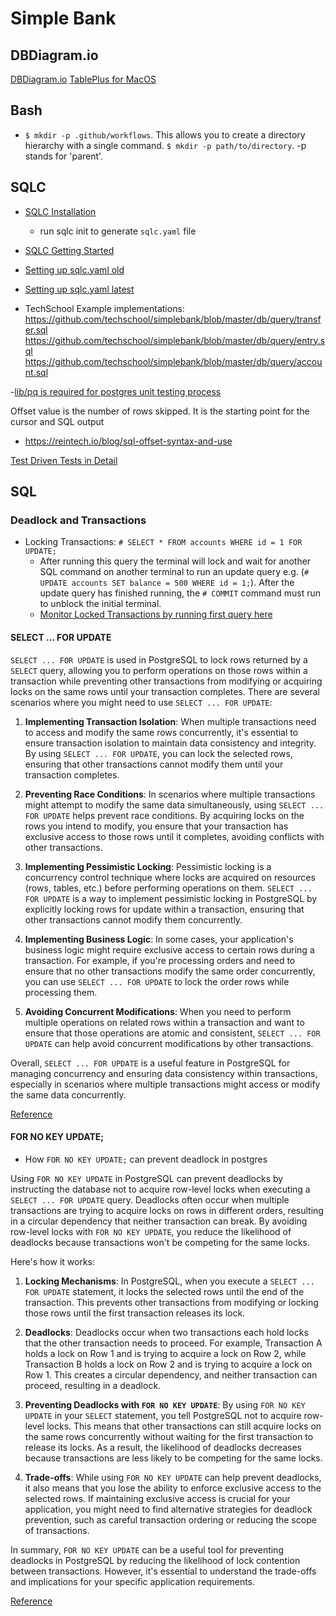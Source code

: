 # Simple Bank

## DBDiagram.io

[DBDiagram.io](https://dbdiagram.io/d/simple-bank-660a849437b7e33fd733241e)
[TablePlus for MacOS](https://tableplus.com/download)

## Bash
- `$ mkdir -p .github/workflows`. This allows you to create a directory hierarchy with a single command. `$ mkdir -p path/to/directory`. -p stands for 'parent'.

## SQLC

- [SQLC Installation](https://docs.sqlc.dev/en/latest/overview/install.html)
  - run sqlc init to generate `sqlc.yaml` file
- [SQLC Getting Started](https://docs.sqlc.dev/en/v1.26.0/tutorials/getting-started-postgresql.html#schema-and-queries)
- [Setting up sqlc.yaml old](https://docs.sqlc.dev/en/v1.8.0/reference/config.html)
- [Setting up sqlc.yaml latest](https://docs.sqlc.dev/en/v1.26.0/reference/config.html)

- TechSchool Example implementations:
  https://github.com/techschool/simplebank/blob/master/db/query/transfer.sql
  https://github.com/techschool/simplebank/blob/master/db/query/entry.sql
  https://github.com/techschool/simplebank/blob/master/db/query/account.sql

-[lib/pq is required for postgres unit testing process](https://github.com/lib/pq)

Offset value is the number of rows skipped. It is the starting point for the cursor and SQL output

- https://reintech.io/blog/sql-offset-syntax-and-use

[Test Driven Tests in Detail](https://dave.cheney.net/2019/05/07/prefer-table-driven-tests)


## SQL 
### Deadlock and Transactions
- Locking Transactions: `# SELECT * FROM accounts WHERE id = 1 FOR UPDATE;`
  - After running this query the terminal will lock and wait for another SQL command on another terminal to run an update query e.g. (`# UPDATE accounts SET balance = 500 WHERE id = 1;`). After the update query has finished running, the `# COMMIT` command must run to unblock the initial terminal.
  - [Monitor Locked Transactions by running first query here](https://wiki.postgresql.org/wiki/Lock_Monitoring)

#### SELECT ... FOR UPDATE
`SELECT ... FOR UPDATE` is used in PostgreSQL to lock rows returned by a `SELECT` query, allowing you to perform operations on those rows within a transaction while preventing other transactions from modifying or acquiring locks on the same rows until your transaction completes. There are several scenarios where you might need to use `SELECT ... FOR UPDATE`:

1. **Implementing Transaction Isolation**: When multiple transactions need to access and modify the same rows concurrently, it's essential to ensure transaction isolation to maintain data consistency and integrity. By using `SELECT ... FOR UPDATE`, you can lock the selected rows, ensuring that other transactions cannot modify them until your transaction completes.

2. **Preventing Race Conditions**: In scenarios where multiple transactions might attempt to modify the same data simultaneously, using `SELECT ... FOR UPDATE` helps prevent race conditions. By acquiring locks on the rows you intend to modify, you ensure that your transaction has exclusive access to those rows until it completes, avoiding conflicts with other transactions.

3. **Implementing Pessimistic Locking**: Pessimistic locking is a concurrency control technique where locks are acquired on resources (rows, tables, etc.) before performing operations on them. `SELECT ... FOR UPDATE` is a way to implement pessimistic locking in PostgreSQL by explicitly locking rows for update within a transaction, ensuring that other transactions cannot modify them concurrently.

4. **Implementing Business Logic**: In some cases, your application's business logic might require exclusive access to certain rows during a transaction. For example, if you're processing orders and need to ensure that no other transactions modify the same order concurrently, you can use `SELECT ... FOR UPDATE` to lock the order rows while processing them.

5. **Avoiding Concurrent Modifications**: When you need to perform multiple operations on related rows within a transaction and want to ensure that those operations are atomic and consistent, `SELECT ... FOR UPDATE` can help avoid concurrent modifications by other transactions.

Overall, `SELECT ... FOR UPDATE` is a useful feature in PostgreSQL for managing concurrency and ensuring data consistency within transactions, especially in scenarios where multiple transactions might access or modify the same data concurrently.

[Reference](https://chat.openai.com/c/5eb9ef3b-eba5-49d3-80e7-4677f2b5dc43)

#### FOR NO KEY UPDATE;
- How `FOR NO KEY UPDATE;` can prevent deadlock in postgres

 Using `FOR NO KEY UPDATE` in PostgreSQL can prevent deadlocks by instructing the database not to acquire row-level locks when executing a `SELECT ... FOR UPDATE` query. Deadlocks often occur when multiple transactions are trying to acquire locks on rows in different orders, resulting in a circular dependency that neither transaction can break. By avoiding row-level locks with `FOR NO KEY UPDATE`, you reduce the likelihood of deadlocks because transactions won't be competing for the same locks.

Here's how it works:

1. **Locking Mechanisms**: In PostgreSQL, when you execute a `SELECT ... FOR UPDATE` statement, it locks the selected rows until the end of the transaction. This prevents other transactions from modifying or locking those rows until the first transaction releases its lock.

2. **Deadlocks**: Deadlocks occur when two transactions each hold locks that the other transaction needs to proceed. For example, Transaction A holds a lock on Row 1 and is trying to acquire a lock on Row 2, while Transaction B holds a lock on Row 2 and is trying to acquire a lock on Row 1. This creates a circular dependency, and neither transaction can proceed, resulting in a deadlock.

3. **Preventing Deadlocks with `FOR NO KEY UPDATE`**: By using `FOR NO KEY UPDATE` in your `SELECT` statement, you tell PostgreSQL not to acquire row-level locks. This means that other transactions can still acquire locks on the same rows concurrently without waiting for the first transaction to release its locks. As a result, the likelihood of deadlocks decreases because transactions are less likely to be competing for the same locks.

4. **Trade-offs**: While using `FOR NO KEY UPDATE` can help prevent deadlocks, it also means that you lose the ability to enforce exclusive access to the selected rows. If maintaining exclusive access is crucial for your application, you might need to find alternative strategies for deadlock prevention, such as careful transaction ordering or reducing the scope of transactions.

In summary, `FOR NO KEY UPDATE` can be a useful tool for preventing deadlocks in PostgreSQL by reducing the likelihood of lock contention between transactions. However, it's essential to understand the trade-offs and implications for your specific application requirements.

[Reference](https://chat.openai.com/c/5eb9ef3b-eba5-49d3-80e7-4677f2b5dc43)
